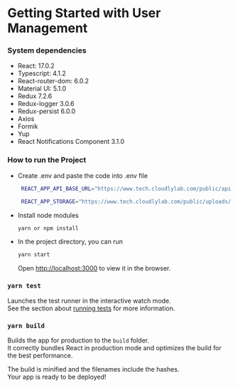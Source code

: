# Getting Started with User Management

### System dependencies
* React: 17.0.2
 * Typescript: 4.1.2
 * React-router-dom: 6.0.2 
 * Material UI: 5.1.0
 * Redux 7.2.6
 * Redux-logger 3.0.6
 * Redux-persist 6.0.0
 * Axios
 * Formik
 * Yup
 * React Notifications Component 3.1.0


### How to run the Project
- Create .env and paste the code into .env file
   ```bash
    REACT_APP_API_BASE_URL="https://www.tech.cloudlylab.com/public/api"

    REACT_APP_STORAGE="https://www.tech.cloudlylab.com/public/uploads/"
    ```
- Install node modules
    ```bash
    yarn or npm install
    ```

- In the project directory, you can run
    ```bash
    yarn start
    ```
    Open [http://localhost:3000](http://localhost:3000) to view it in the browser.



### `yarn test`

Launches the test runner in the interactive watch mode.\
See the section about [running tests](https://facebook.github.io/create-react-app/docs/running-tests) for more information.

### `yarn build`

Builds the app for production to the `build` folder.\
It correctly bundles React in production mode and optimizes the build for the best performance.

The build is minified and the filenames include the hashes.\
Your app is ready to be deployed!
